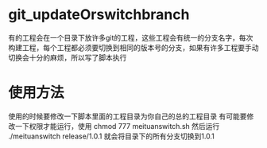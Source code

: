 # git_updateOrswitchbranch
有的工程会在一个目录下放许多git的工程，这些工程会有统一的分支名字，每次构建工程，每个工程都必须要切换到相同的版本号的分支，如果有许多工程要手动切换会十分的麻烦，所以写了脚本执行
# 使用方法
使用的时候要修改一下脚本里面的工程目录为你自己的总的工程目录
有可能要修改一下权限才能运行，使用 chmod 777 meituanswitch.sh
然后运行 ./meituanswitch release/1.0.1
就会将目录下的所有分支切换到1.0.1

